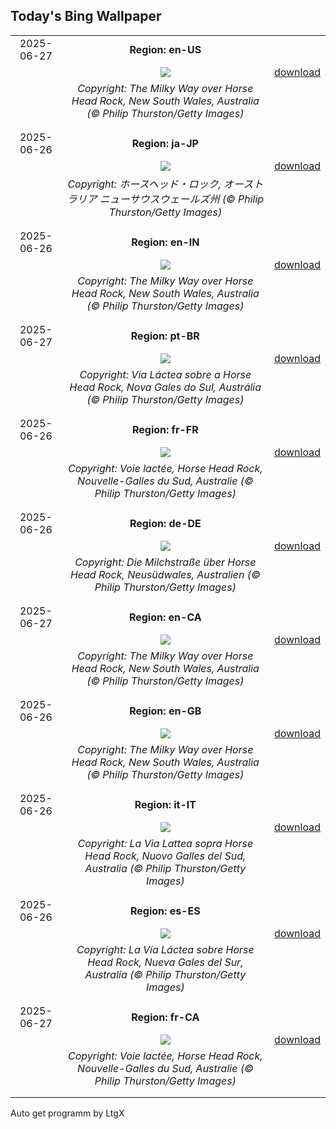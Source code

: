 ## Today's Bing Wallpaper
|      |      |      |
| :----: | :----: | :----: |
|2025-06-27|**Region: en-US**||
||![](https://www.bing.com/th?id=OHR.HorseheadRock_EN-US2494437641_UHD.jpg&pid=hp&w=1152&h=648&rs=1&c=4)| [download](https://www.bing.com/th?id=OHR.HorseheadRock_EN-US2494437641_UHD.jpg)|
||*Copyright: The Milky Way over Horse Head Rock, New South Wales, Australia (© Philip Thurston/Getty Images)*
||
|||
|2025-06-26|**Region: ja-JP**||
||![](https://www.bing.com/th?id=OHR.HorseheadRock_JA-JP9769020996_UHD.jpg&pid=hp&w=1152&h=648&rs=1&c=4)| [download](https://www.bing.com/th?id=OHR.HorseheadRock_JA-JP9769020996_UHD.jpg)|
||*Copyright: ホースヘッド・ロック, オーストラリア ニューサウスウェールズ州 (© Philip Thurston/Getty Images)*
||
|||
|2025-06-26|**Region: en-IN**||
||![](https://www.bing.com/th?id=OHR.HorseheadRock_EN-IN7173211843_UHD.jpg&pid=hp&w=1152&h=648&rs=1&c=4)| [download](https://www.bing.com/th?id=OHR.HorseheadRock_EN-IN7173211843_UHD.jpg)|
||*Copyright: The Milky Way over Horse Head Rock, New South Wales, Australia (© Philip Thurston/Getty Images)*
||
|||
|2025-06-27|**Region: pt-BR**||
||![](https://www.bing.com/th?id=OHR.HorseheadRock_PT-BR5419648033_UHD.jpg&pid=hp&w=1152&h=648&rs=1&c=4)| [download](https://www.bing.com/th?id=OHR.HorseheadRock_PT-BR5419648033_UHD.jpg)|
||*Copyright: Via Láctea sobre a Horse Head Rock, Nova Gales do Sul, Austrália (© Philip Thurston/Getty Images)*
||
|||
|2025-06-26|**Region: fr-FR**||
||![](https://www.bing.com/th?id=OHR.HorseheadRock_FR-FR1124567196_UHD.jpg&pid=hp&w=1152&h=648&rs=1&c=4)| [download](https://www.bing.com/th?id=OHR.HorseheadRock_FR-FR1124567196_UHD.jpg)|
||*Copyright: Voie lactée, Horse Head Rock, Nouvelle-Galles du Sud, Australie (© Philip Thurston/Getty Images)*
||
|||
|2025-06-26|**Region: de-DE**||
||![](https://www.bing.com/th?id=OHR.HorseheadRock_DE-DE6717487152_UHD.jpg&pid=hp&w=1152&h=648&rs=1&c=4)| [download](https://www.bing.com/th?id=OHR.HorseheadRock_DE-DE6717487152_UHD.jpg)|
||*Copyright: Die Milchstraße über Horse Head Rock, Neusüdwales, Australien (© Philip Thurston/Getty Images)*
||
|||
|2025-06-27|**Region: en-CA**||
||![](https://www.bing.com/th?id=OHR.HorseheadRock_EN-CA0845252877_UHD.jpg&pid=hp&w=1152&h=648&rs=1&c=4)| [download](https://www.bing.com/th?id=OHR.HorseheadRock_EN-CA0845252877_UHD.jpg)|
||*Copyright: The Milky Way over Horse Head Rock, New South Wales, Australia (© Philip Thurston/Getty Images)*
||
|||
|2025-06-26|**Region: en-GB**||
||![](https://www.bing.com/th?id=OHR.HorseheadRock_EN-GB7257455536_UHD.jpg&pid=hp&w=1152&h=648&rs=1&c=4)| [download](https://www.bing.com/th?id=OHR.HorseheadRock_EN-GB7257455536_UHD.jpg)|
||*Copyright: The Milky Way over Horse Head Rock, New South Wales, Australia (© Philip Thurston/Getty Images)*
||
|||
|2025-06-26|**Region: it-IT**||
||![](https://www.bing.com/th?id=OHR.HorseheadRock_IT-IT0871929651_UHD.jpg&pid=hp&w=1152&h=648&rs=1&c=4)| [download](https://www.bing.com/th?id=OHR.HorseheadRock_IT-IT0871929651_UHD.jpg)|
||*Copyright: La Via Lattea sopra Horse Head Rock, Nuovo Galles del Sud, Australia (© Philip Thurston/Getty Images)*
||
|||
|2025-06-26|**Region: es-ES**||
||![](https://www.bing.com/th?id=OHR.HorseheadRock_ES-ES1398658009_UHD.jpg&pid=hp&w=1152&h=648&rs=1&c=4)| [download](https://www.bing.com/th?id=OHR.HorseheadRock_ES-ES1398658009_UHD.jpg)|
||*Copyright: La Vía Láctea sobre Horse Head Rock, Nueva Gales del Sur, Australia (© Philip Thurston/Getty Images)*
||
|||
|2025-06-27|**Region: fr-CA**||
||![](https://www.bing.com/th?id=OHR.HorseheadRock_FR-CA1420999474_UHD.jpg&pid=hp&w=1152&h=648&rs=1&c=4)| [download](https://www.bing.com/th?id=OHR.HorseheadRock_FR-CA1420999474_UHD.jpg)|
||*Copyright: Voie lactée, Horse Head Rock, Nouvelle-Galles du Sud, Australie (© Philip Thurston/Getty Images)*
||
|||

Auto get programm by LtgX
